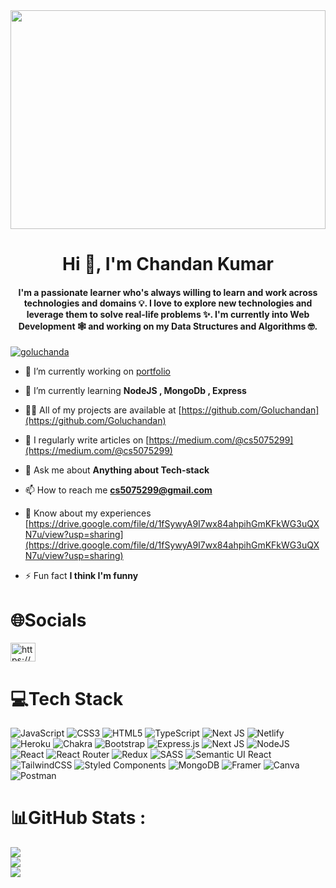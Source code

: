 <img src="https://www.segalbenz.com/sites/default/files/SB-blog-5-research-stats_112420-550x300.gif" width="100%" height="350px">


<h1 align="center">Hi 👋, I'm Chandan Kumar</h1>

<h4 align="center">I'm a passionate learner who's always willing to learn and work across technologies and domains 💡. I love to explore new technologies and leverage them to solve real-life problems ✨. I'm currently into Web Development 🕸️ and working on my Data Structures and Algorithms 🤓.</h4>


[![goluchanda](https://github-profile-trophy.vercel.app/?username=goluchandan&theme=onedark)](https://github.com/goluchandan/github-profile-trophy)


- 🔭 I’m currently working on [portfolio](https://github.com/Goluchandan/my_portfolio)

- 🌱 I’m currently learning **NodeJS , MongoDb , Express**

- 👨‍💻 All of my projects are available at [https://github.com/Goluchandan](https://github.com/Goluchandan)

- 📝 I regularly write articles on [https://medium.com/@cs5075299](https://medium.com/@cs5075299)

- 💬 Ask me about **Anything about Tech-stack**

- 📫 How to reach me **cs5075299@gmail.com**

- 📄 Know about my experiences [https://drive.google.com/file/d/1fSywyA9I7wx84ahpihGmKFkWG3uQXN7u/view?usp=sharing](https://drive.google.com/file/d/1fSywyA9I7wx84ahpihGmKFkWG3uQXN7u/view?usp=sharing)

- ⚡ Fun fact **I think I'm funny**

# 🌐Socials
<p align="left">
<a href="https://linkedin.com/in/https://www.linkedin.com/in/chandan-kumar-8b0284205/" target="blank"><img align="center" src="https://raw.githubusercontent.com/rahuldkjain/github-profile-readme-generator/master/src/images/icons/Social/linked-in-alt.svg" alt="https://www.linkedin.com/in/chandan-kumar-8b0284205/" height="30" width="40" /></a>
</p>


# 💻Tech Stack
![JavaScript](https://img.shields.io/badge/javascript-%23323330.svg?style=for-the-badge&logo=javascript&logoColor=%23F7DF1E) ![CSS3](https://img.shields.io/badge/css3-%231572B6.svg?style=for-the-badge&logo=css3&logoColor=white) ![HTML5](https://img.shields.io/badge/html5-%23E34F26.svg?style=for-the-badge&logo=html5&logoColor=white) ![TypeScript](https://img.shields.io/badge/typescript-%23007ACC.svg?style=for-the-badge&logo=typescript&logoColor=white) ![Next JS](https://img.shields.io/badge/Next-black?style=for-the-badge&logo=next.js&logoColor=white) ![Netlify](https://img.shields.io/badge/netlify-%23000000.svg?style=for-the-badge&logo=netlify&logoColor=#00C7B7) ![Heroku](https://img.shields.io/badge/heroku-%23430098.svg?style=for-the-badge&logo=heroku&logoColor=white) ![Chakra](https://img.shields.io/badge/chakra-%234ED1C5.svg?style=for-the-badge&logo=chakraui&logoColor=white) ![Bootstrap](https://img.shields.io/badge/bootstrap-%23563D7C.svg?style=for-the-badge&logo=bootstrap&logoColor=white) ![Express.js](https://img.shields.io/badge/express.js-%23404d59.svg?style=for-the-badge&logo=express&logoColor=%2361DAFB) ![Next JS](https://img.shields.io/badge/Next-black?style=for-the-badge&logo=next.js&logoColor=white) ![NodeJS](https://img.shields.io/badge/node.js-6DA55F?style=for-the-badge&logo=node.js&logoColor=white) ![React](https://img.shields.io/badge/react-%2320232a.svg?style=for-the-badge&logo=react&logoColor=%2361DAFB) ![React Router](https://img.shields.io/badge/React_Router-CA4245?style=for-the-badge&logo=react-router&logoColor=white) ![Redux](https://img.shields.io/badge/redux-%23593d88.svg?style=for-the-badge&logo=redux&logoColor=white) ![SASS](https://img.shields.io/badge/SASS-hotpink.svg?style=for-the-badge&logo=SASS&logoColor=white) ![Semantic UI React](https://img.shields.io/badge/Semantic%20UI%20React-%2335BDB2.svg?style=for-the-badge&logo=SemanticUIReact&logoColor=white) ![TailwindCSS](https://img.shields.io/badge/tailwindcss-%2338B2AC.svg?style=for-the-badge&logo=tailwind-css&logoColor=white) ![Styled Components](https://img.shields.io/badge/styled--components-DB7093?style=for-the-badge&logo=styled-components&logoColor=white) ![MongoDB](https://img.shields.io/badge/MongoDB-%234ea94b.svg?style=for-the-badge&logo=mongodb&logoColor=white) ![Framer](https://img.shields.io/badge/Framer-black?style=for-the-badge&logo=framer&logoColor=blue) ![Canva](https://img.shields.io/badge/Canva-%2300C4CC.svg?style=for-the-badge&logo=Canva&logoColor=white) ![Postman](https://img.shields.io/badge/Postman-FF6C37?style=for-the-badge&logo=postman&logoColor=white)


# 📊GitHub Stats :
![](https://github-readme-stats.vercel.app/api?username=goluchandan&theme=react&hide_border=false&include_all_commits=true&count_private=false)<br/>
![](https://github-readme-streak-stats.herokuapp.com/?user=goluchandan&theme=react&hide_border=false)<br/>
![](https://github-readme-stats.vercel.app/api/top-langs/?username=goluchandan&theme=react&hide_border=false&include_all_commits=true&count_private=false&layout=compact)


